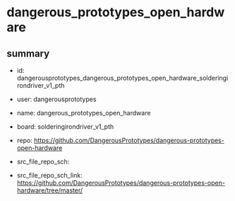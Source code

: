 # dangerous_prototypes_open_hardware
 
## summary 
* id: dangerousprototypes_dangerous_prototypes_open_hardware_solderingirondriver_v1_pth
* user: dangerousprototypes
* name: dangerous_prototypes_open_hardware
* board: solderingirondriver_v1_pth
* repo: https://github.com/DangerousPrototypes/dangerous-prototypes-open-hardware



* src_file_repo_sch: 
* src_file_repo_sch_link: https://github.com/DangerousPrototypes/dangerous-prototypes-open-hardware/tree/master/




